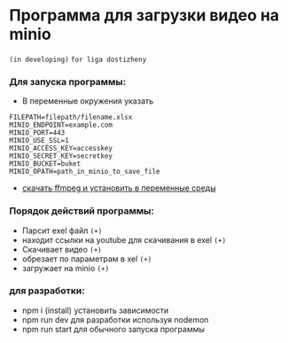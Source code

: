 # Программа для загрузки видео на minio 
`(in developing)`
`for liga dostizheny`
### Для запуска программы:
 - В переменные окружения указать
```
FILEPATH=filepath/filename.xlsx
MINIO_ENDPOINT=example.com
MINIO_PORT=443
MINIO_USE_SSL=1
MINIO_ACCESS_KEY=accesskey
MINIO_SECRET_KEY=secretkey
MINIO_BUCKET=buket
MINIO_OPATH=path_in_minio_to_save_file
```
 - [скачать ffmpeg и установить в переменные среды](http://blog.gregzaal.com/how-to-install-ffmpeg-on-windows/)
    
    
### Порядок действий программы:
- Парсит exel файл `(+)`
- находит ссылки на youtube для скачивания в exel `(+)`
- Скачивает видео `(+)`
- обрезает по параметрам в xel `(+)`
- загружает на minio `(+)`
### для разработки:
- npm i (install) установить зависимости
- npm run dev для разработки используя nodemon
- npm run start для обычного запуска программы
